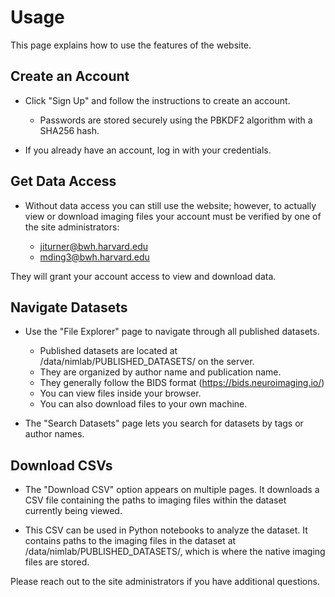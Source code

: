 # Usage

This page explains how to use the features of the website.

## Create an Account

* Click "Sign Up" and follow the instructions to create an account.

    - Passwords are stored securely using the PBKDF2 algorithm with a SHA256 hash.

* If you already have an account, log in with your credentials.  

## Get Data Access

* Without data access you can still use the website; however, to actually view or download imaging files your account must be verified by one of the site administrators:

    - jiturner@bwh.harvard.edu
    - mding3@bwh.harvard.edu

They will grant your account access to view and download data.  

## Navigate Datasets

* Use the "File Explorer" page to navigate through all published datasets.

    - Published datasets are located at /data/nimlab/PUBLISHED_DATASETS/ on the server.
    - They are organized by author name and publication name. 
    - They generally follow the BIDS format (https://bids.neuroimaging.io/)
    - You can view files inside your browser.
    - You can also download files to your own machine.

* The "Search Datasets" page lets you search for datasets by tags or author names.

## Download CSVs  

* The "Download CSV" option appears on multiple pages. It downloads a CSV file containing the paths to imaging files within the dataset currently being viewed.

* This CSV can be used in Python notebooks to analyze the dataset. It contains paths to the imaging files in the dataset at /data/nimlab/PUBLISHED_DATASETS/, which is where the native imaging files are stored.

Please reach out to the site administrators if you have additional questions.